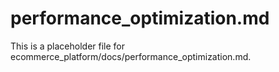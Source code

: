 # performance_optimization.md

This is a placeholder file for ecommerce_platform/docs/performance_optimization.md.
